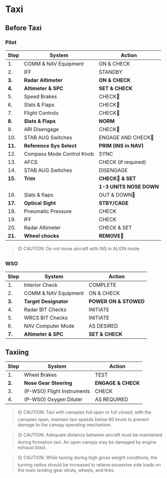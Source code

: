 # Taxi

## Before Taxi

### Pilot

| Step    | System                                | Action                      |
| ------- | ------------------------------------- | --------------------------- |
| 1.      | COMM & NAV Equipment                  | ON & CHECK                  |
| 2.      | IFF                                   | STANDBY                     |
| **3.**  | **Radar Altimeter**                   | **ON & CHECK**              |
| **4.**  | **Altimeter & SPC**                   | **SET & CHECK**             |
| 5.      | Speed Brakes                          | CHECK🔧                    |
| 6.      | Slats & Flaps                         | CHECK🔧                    |
| 7.      | Flight Controls                       | CHECK🔧                    |
| **8.**  | **Slats & Flaps**                     | **NORM**                    |
| 9.      | ARI Disengage                         | CHECK🔧                    |
| 10.     | STAB AUG Switches                     | ENGAGE AND CHECK🔧         |
| **11.** | **Reference Sys Select**              | **PRIM (INS in NAV)**       |
| 12.     | Compass Mode Control Knob             | SYNC                        |
| 13.     | AFCS                                  | CHECK (if required)         |
| 14.     | STAB AUG Switches                     | DISENGAGE                   |
| **15.** | **Trim**                              | **CHECK🔧 & SET**          |
|         |                                       | **1-3 UNITS NOSE DOWN**     |
| 16.     | Slats & flaps                         | OUT & DOWN🔧               |
| **17.** | **Optical Sight**                     | **STBY/CAGE**               |
| 18.     | Pneumatic Pressure                    | CHECK                       |
| 19.     | IFF                                   | CHECK                       |
| 20.     | Radar Altimeter                       | CHECK & SET                 |
| **21.** | **Wheel chocks**                      | **REMOVE**🔧               |

> 🟡 CAUTION: Do not move aircraft with INS in ALIGN mode.

### WSO

| Step   | System                | Action                |
| ------ | --------------------- | --------------------- |
| 1.     | Interior Check        | COMPLETE              |
| 2.     | COMM & NAV Equipment  | ON & CHECK            |
| **3.** | **Target Designator** | **POWER ON & STOWED** |
| 4.     | Radar BIT Checks      | INITIATE              |
| 5.     | WRCS BIT Checks       | INITIATE              |
| 6.     | NAV Computer Mode     | AS DESIRED            |
| **7.** | **Altimeter & SPC**   | **SET & CHECK**       |

## Taxiing

| Step   | System                 | Action             |
|--------|------------------------|--------------------|
| 1.     | Wheel Brakes           | TEST               |
| **2.** | **Nose Gear Steering** | **ENGAGE & CHECK** |
| 3.     | (P-WSO) Flight Instruments | CHECK          |
| 4.     | (P-WSO) Oxygen Diluter | AS REQUIRED        |

> 🟡 CAUTION: Taxi with canopies full open or full closed; with
> the canopies open, maintain taxi speeds below 60
> knots to prevent damage to the canopy operating
> mechanism.

> 🟡 CAUTION: Adequate distance between aircraft must be
> maintained during formation taxi. An open
> canopy may be damaged by engine exhaust blast.

> 🟡 CAUTION: While taxiing during high gross weight
> conditions, the turning radius should be
> increased to relieve excessive side loads on the
> main landing gear struts, wheels, and tires.
